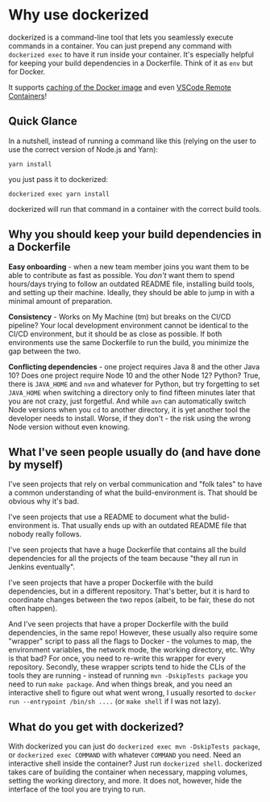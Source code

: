 # Why use dockerized

dockerized is a command-line tool that lets you seamlessly execute commands in a container. You can just prepend any command with `dockerized exec` to have it run inside your container. It's especially helpful for keeping your build dependencies in a Dockerfile. Think of it as `env` but for Docker.

It supports [caching of the Docker image](../how_to_guides/cache_the_dockerized_docker_image.md) and even [VSCode Remote Containers](../how_to_guides/use_with_vscode_remote_containers.md)!

## Quick Glance

In a nutshell, instead of running a command like this (relying on the user to use the correct version of Node.js and Yarn):

```shell
yarn install
```

you just pass it to dockerized:

```shell
dockerized exec yarn install
```

dockerized will run that command in a container with the correct build tools.

## Why you should keep your build dependencies in a Dockerfile

**Easy onboarding** - when a new team member joins you want them to be able to contribute as fast as possible. You _don't_ want them to spend hours/days trying to follow an outdated README file, installing build tools, and setting up their machine. Ideally, they should be able to jump in with a minimal amount of preparation.

**Consistency** - Works on My Machine (tm) but breaks on the CI/CD pipeline? Your local development environment cannot be identical to the CI/CD environment, but it should be as close as possible. If both environments use the same Dockerfile to run the build, you minimize the gap between the two.

**Conflicting dependencies** - one project requires Java 8 and the other Java 10? Does one project require Node 10 and the other Node 12? Python? True, there is `JAVA_HOME` and `nvm` and whatever for Python, but try forgetting to set `JAVA_HOME` when switching a directory only to find fifteen minutes later that you are not crazy, just forgetful. And while `avn` can automatically switch Node versions when you `cd` to another directory, it is yet another tool the developer needs to install. Worse, if they don't - the risk using the wrong Node version without even knowing.

## What I've seen people usually do (and have done by myself)

I've seen projects that rely on verbal communication and "folk tales" to have a common understanding of what the build-environment is. That should be obvious why it's bad.

I've seen projects that use a README to document what the bulid-environment is. That usually ends up with an outdated README file that nobody really follows.

I've seen projects that have a huge Dockerfile that contains all the build dependencies for all the projects of the team because "they all run in Jenkins eventually".

I've seen projects that have a proper Dockerfile with the build dependencies, but in a different repository. That's better, but it is hard to coordinate changes between the two repos (albeit, to be fair, these do not often happen).

And I've seen projects that have a proper Dockerfile with the build dependencies, in the same repo! However, these usually also require some "wrapper" script to pass all the flags to Docker - the volumes to map, the environment variables, the network mode, the working directory, etc. Why is that bad? For once, you need to re-write this wrapper for every repository. Secondly, these wrapper scripts tend to hide the CLIs of the tools they are running - instead of running `mvn -DskipTests package` you need to run `make package`. And when things break, and you need an interactive shell to figure out what went wrong, I usually resorted to `docker run --entrypoint /bin/sh ....` (or `make shell` if I was not lazy).

## What do you get with dockerized?

With dockerized you can just do `dockerized exec mvn -DskipTests package`, or `dockerized exec COMMAND` with whatever `COMMAND` you need. Need an interactive shell inside the container? Just run `dockerized shell`. dockerized takes care of building the container when necessary, mapping volumes, setting the working directory, and more. It does not, however, hide the interface of the tool you are trying to run.
